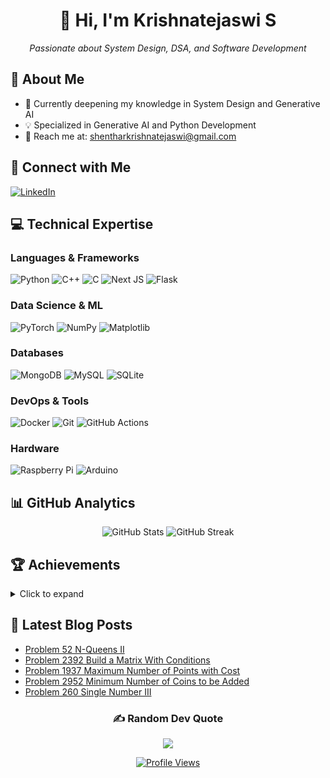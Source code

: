 <div align="center">
  <h1>👋 Hi, I'm Krishnatejaswi S </h1>
  <p><em>Passionate about System Design, DSA, and Software Development</em></p>
</div>

## 🚀 About Me
- 🌱 Currently deepening my knowledge in System Design and Generative AI
- 💡 Specialized in Generative AI and Python Development
- 📧 Reach me at: shentharkrishnatejaswi@gmail.com

## 🤝 Connect with Me
[![LinkedIn](https://img.shields.io/badge/LinkedIn-%230077B5.svg?logo=linkedin&logoColor=white)](https://linkedin.com/in/krishnatejaswi-shenthar)

## 💻 Technical Expertise

### Languages & Frameworks
![Python](https://img.shields.io/badge/python-3670A0?style=for-the-badge&logo=python&logoColor=ffdd54)
![C++](https://img.shields.io/badge/c++-%2300599C.svg?style=for-the-badge&logo=c%2B%2B&logoColor=white)
![C](https://img.shields.io/badge/c-%2300599C.svg?style=for-the-badge&logo=c&logoColor=white)
![Next JS](https://img.shields.io/badge/Next-black?style=for-the-badge&logo=next.js&logoColor=white)
![Flask](https://img.shields.io/badge/flask-%23000.svg?style=for-the-badge&logo=flask&logoColor=white)

### Data Science & ML
![PyTorch](https://img.shields.io/badge/PyTorch-%23EE4C2C.svg?style=for-the-badge&logo=PyTorch&logoColor=white)
![NumPy](https://img.shields.io/badge/numpy-%23013243.svg?style=for-the-badge&logo=numpy&logoColor=white)
![Matplotlib](https://img.shields.io/badge/Matplotlib-%23ffffff.svg?style=for-the-badge&logo=Matplotlib&logoColor=black)

### Databases
![MongoDB](https://img.shields.io/badge/MongoDB-%234ea94b.svg?style=for-the-badge&logo=mongodb&logoColor=white)
![MySQL](https://img.shields.io/badge/mysql-4479A1.svg?style=for-the-badge&logo=mysql&logoColor=white)
![SQLite](https://img.shields.io/badge/sqlite-%2307405e.svg?style=for-the-badge&logo=sqlite&logoColor=white)

### DevOps & Tools
![Docker](https://img.shields.io/badge/docker-%230db7ed.svg?style=for-the-badge&logo=docker&logoColor=white)
![Git](https://img.shields.io/badge/git-%23F05033.svg?style=for-the-badge&logo=git&logoColor=white)
![GitHub Actions](https://img.shields.io/badge/github%20actions-%232671E5.svg?style=for-the-badge&logo=githubactions&logoColor=white)

### Hardware
![Raspberry Pi](https://img.shields.io/badge/-RaspberryPi-C51A4A?style=for-the-badge&logo=Raspberry-Pi)
![Arduino](https://img.shields.io/badge/-Arduino-00979D?style=for-the-badge&logo=Arduino&logoColor=white)

## 📊 GitHub Analytics
<div align="center">
  <img src="https://github-readme-stats.vercel.app/api?username=KTS-o7&hide_title=true&hide_border=true&show_icons=true&include_all_commits=true&count_private=true&theme=github_dark" alt="GitHub Stats" />
  <img src="https://github-readme-streak-stats.herokuapp.com/?user=KTS-o7&theme=github_dark&hide_border=false" alt="GitHub Streak" />
</div>

## 🏆 Achievements
<details>
<summary>Click to expand</summary>

### Hacktoberfest
[![Holopin badges](https://holopin.me/ktso7)](https://holopin.io/@ktso7)

### GitHub Trophies
![GitHub Trophies](https://github-profile-trophy.vercel.app/?username=KTS-o7&theme=default&no-frame=false&no-bg=true&margin-w=4)

### LeetCode
<img src="https://leetcode-badge-showcase.vercel.app/api?username=KTS-o7" alt="LeetCode Badges"/>
</details>

## 📝 Latest Blog Posts
<!-- BLOG-POST-LIST:START -->
- [Problem 52 N-Queens II](https://KTS-o7.github.io/blog/posts/extraques/problem-52-n-queens-ii/)
- [Problem 2392 Build a Matrix With Conditions](https://KTS-o7.github.io/blog/posts/extraques/problem-2392-build-a-matrix-with-conditions/)
- [Problem 1937 Maximum Number of Points with Cost](https://KTS-o7.github.io/blog/posts/extraques/problem-1937-maximum-number-of-points-with-cost/)
- [Problem 2952 Minimum Number of Coins to be Added](https://KTS-o7.github.io/blog/posts/extraques/problem-2952-minimum-number-of-coins-to-be-added/)
- [Problem 260 Single Number III](https://KTS-o7.github.io/blog/posts/extraques/problem-260-single-number-iii/)
<!-- BLOG-POST-LIST:END -->

<div align="center">
  
### ✍️ Random Dev Quote
![](https://quotes-github-readme.vercel.app/api?type=horizontal&theme=dark)

[![Profile Views](https://visitcount.itsvg.in/api?id=KTS-o7&icon=6&color=2)](https://visitcount.itsvg.in)
</div>
